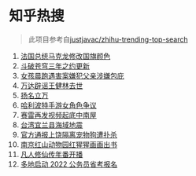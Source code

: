 # 知乎热搜

> 此项目参考自[justjavac/zhihu-trending-top-search](https://github.com/justjavac/zhihu-trending-top-search/blob/main/utils.ts)

<!-- BEGIN -->
  <!-- 最后更新时间:Mon Nov 15 2021 08:13:50 GMT+0000 (Coordinated Universal Time) -->
  1. [法国总统马克龙修改国旗颜色](https://www.zhihu.com/search?q=马克龙)
1. [斗破苍穹三年之约更新](https://www.zhihu.com/search?q=斗破苍穹三年之约)
1. [女孩晨跑遇害案嫌犯父亲涉嫌包庇](https://www.zhihu.com/search?q=女孩晨跑遇害)
1. [万达辟谣王健林去世](https://www.zhihu.com/search?q=王健林去世)
1. [扬名立万](https://www.zhihu.com/search?q=扬名立万)
1. [哈利波特手游女角色争议](https://www.zhihu.com/search?q=哈利波特魔法觉醒)
1. [赛雷再发视频起底中南屋](https://www.zhihu.com/search?q=中南屋)
1. [台湾宜兰县海域地震](https://www.zhihu.com/search?q=台湾宜兰县地震)
1. [官方通报上饶隔离宠物狗遭扑杀](https://www.zhihu.com/search?q=隔离宠物狗遭扑杀)
1. [南京红山动物园红猩猩画画出书](https://www.zhihu.com/search?q=红猩猩画画出书)
1. [凡人修仙传年番开播](https://www.zhihu.com/search?q=凡人修仙传)
1. [多地启动 2022 公务员省考报名](https://www.zhihu.com/search?q=公务员省考报名)
  <!-- END -->